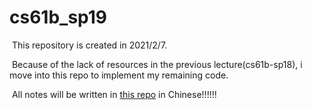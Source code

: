 # cs61b_sp19

​	This repository is created in 2021/2/7.

​	Because of the lack of resources in the previous lecture(cs61b-sp18), i move into this repo to implement my remaining code.

​	All notes will be written in [this repo](https://github.com/Centurybbx/notes/tree/main/cs61b) in Chinese!!!!!!
